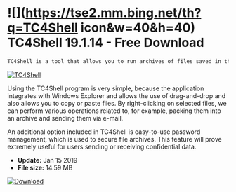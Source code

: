 # ![](https://tse2.mm.bing.net/th?q=TC4Shell icon&w=40&h=40) TC4Shell 19.1.14 - Free Download

```sh
TC4Shell is a tool that allows you to run archives of files saved in the most popular formats, such as: 7-ZIP, RAR, ISO and dozens of others.
```
[![TC4Shell](https://gallery.dpcdn.pl/imgc/Tools/76525/g_-_420x350_1.5_-_x20170629160041_0.jpg)](https://softexe.net/win/disks-files/compression/tc4shell:acbe.html)

Using the TC4Shell program is very simple, because the application integrates with Windows Explorer and allows the use of drag-and-drop and also allows you to copy or paste files. By right-clicking on selected files, we can perform various operations related to, for example, packing them into an archive and sending them via e-mail.
 
 An additional option included in TC4Shell is easy-to-use password management, which is used to secure file archives. This feature will prove extremely useful for users sending or receiving confidential data.


- **Update:** Jan 15 2019
- **File size:** 14.59 MB

[![Download](https://cdn.softexe.net/static/img/download.png)](https://softexe.net/win/disks-files/compression/tc4shell:acbe.html)

